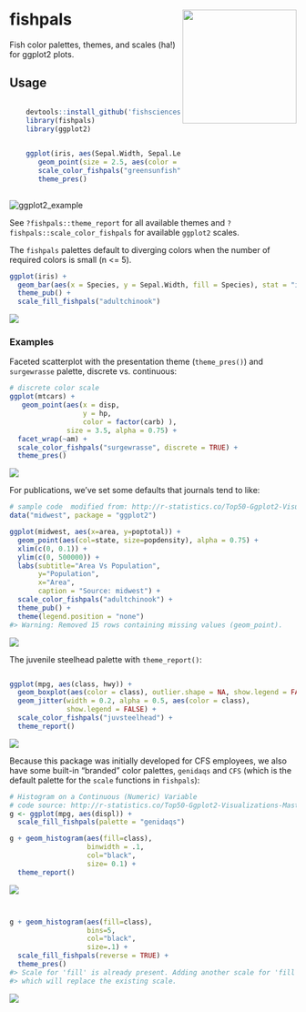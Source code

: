 
<!-- README.md is generated from README.Rmd. Please edit that file -->

# fishpals <img src="man/figures/fishpals_color.png" align="right" alt="" width="200" />

Fish color palettes, themes, and scales (ha\!) for ggplot2 plots.

## Usage

``` r

    devtools::install_github('fishsciences/fishpals')
    library(fishpals)
    library(ggplot2)

    
    ggplot(iris, aes(Sepal.Width, Sepal.Length)) +
       geom_point(size = 2.5, aes(color = Species), show.legend = FALSE) +
       scale_color_fishpals("greensunfish") +
       theme_pres()
    
```

![ggplot2\_example](https://raw.githubusercontent.com/fishsciences/fishpals/master/fishphotos/ggplot2_example.jpeg)

See `?fishpals::theme_report` for all available themes and
`?fishpals::scale_color_fishpals` for available `ggplot2` scales.

The `fishpals` palettes default to diverging colors when the number of
required colors is small (n \<= 5).

``` r
ggplot(iris) +
  geom_bar(aes(x = Species, y = Sepal.Width, fill = Species), stat = "identity") +
  theme_pub() +
  scale_fill_fishpals("adultchinook")
```

![](man/figures/README-unnamed-chunk-3-1.png)<!-- -->

### Examples

Faceted scatterplot with the presentation theme (`theme_pres()`) and
`surgewrasse` palette, discrete vs. continuous:

``` r
# discrete color scale
ggplot(mtcars) +
   geom_point(aes(x = disp, 
                  y = hp, 
                  color = factor(carb) ),
              size = 3.5, alpha = 0.75) +
  facet_wrap(~am) +
  scale_color_fishpals("surgewrasse", discrete = TRUE) +
  theme_pres()
```

![](man/figures/README-unnamed-chunk-4-1.png)<!-- -->

For publications, we’ve set some defaults that journals tend to
like:

``` r
# sample code  modified from: http://r-statistics.co/Top50-Ggplot2-Visualizations-MasterList-R-Code.html
data("midwest", package = "ggplot2")

ggplot(midwest, aes(x=area, y=poptotal)) +
  geom_point(aes(col=state, size=popdensity), alpha = 0.75) +
  xlim(c(0, 0.1)) +
  ylim(c(0, 500000)) +
  labs(subtitle="Area Vs Population",
       y="Population",
       x="Area",
       caption = "Source: midwest") +
  scale_color_fishpals("adultchinook") +
  theme_pub() +
  theme(legend.position = "none")
#> Warning: Removed 15 rows containing missing values (geom_point).
```

![](man/figures/README-unnamed-chunk-5-1.png)<!-- -->

The juvenile steelhead palette with `theme_report()`:

``` r

ggplot(mpg, aes(class, hwy)) + 
  geom_boxplot(aes(color = class), outlier.shape = NA, show.legend = FALSE) +
  geom_jitter(width = 0.2, alpha = 0.5, aes(color = class), 
              show.legend = FALSE) +
  scale_color_fishpals("juvsteelhead") +
  theme_report()
```

![](man/figures/README-unnamed-chunk-6-1.png)<!-- -->

Because this package was initially developed for CFS employees, we also
have some built-in “branded” color palettes, `genidaqs` and `CFS` (which
is the default palette for the `scale` functions in `fishpals`):

``` r
# Histogram on a Continuous (Numeric) Variable
# code source: http://r-statistics.co/Top50-Ggplot2-Visualizations-MasterList-R-Code.html
g <- ggplot(mpg, aes(displ)) + 
  scale_fill_fishpals(palette = "genidaqs")

g + geom_histogram(aes(fill=class), 
                   binwidth = .1, 
                   col="black", 
                   size= 0.1) +
  theme_report()
```

![](man/figures/README-unnamed-chunk-7-1.png)<!-- -->

``` r


g + geom_histogram(aes(fill=class), 
                   bins=5, 
                   col="black", 
                   size=.1) +   
  scale_fill_fishpals(reverse = TRUE) +
  theme_pres()
#> Scale for 'fill' is already present. Adding another scale for 'fill',
#> which will replace the existing scale.
```

![](man/figures/README-unnamed-chunk-7-2.png)<!-- -->
